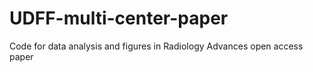 # UDFF-multi-center-paper
Code for data analysis and figures in Radiology Advances open access paper
